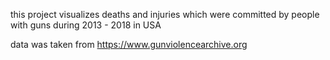 
this project visualizes deaths and injuries which were committed by people with guns during 2013 - 2018 in USA

data was taken from https://www.gunviolencearchive.org
